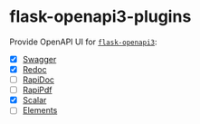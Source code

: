 # flask-openapi3-plugins

Provide OpenAPI UI for [`flask-openapi3`](https://github.com/luolingchun/flask-openapi3):

- [x] [Swagger](https://github.com/swagger-api/swagger-ui)
- [x] [Redoc](https://github.com/Redocly/redoc)
- [ ] [RapiDoc](https://github.com/rapi-doc/RapiDoc)
- [ ] [RapiPdf](https://mrin9.github.io/RapiPdf/)
- [x] [Scalar](https://github.com/scalar/scalar)
- [ ] [Elements](https://github.com/stoplightio/elements)
